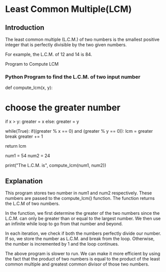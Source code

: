 # Least Common Multiple(LCM)
## Introduction
The least common multiple (L.C.M.) of two numbers is the smallest positive integer that is perfectly divisible by the two given numbers.

For example, the L.C.M. of 12 and 14 is 84.

Program to Compute LCM
### Python Program to find the L.C.M. of two input number

def compute_lcm(x, y):

   # choose the greater number
   if x > y:
       greater = x
   else:
       greater = y

   while(True):
       if((greater % x == 0) and (greater % y == 0)):
           lcm = greater
           break
       greater += 1

   return lcm

num1 = 54
num2 = 24

print("The L.C.M. is", compute_lcm(num1, num2))

## Explanation

This program stores two number in num1 and num2 respectively. These numbers are passed to the compute_lcm() function. The function returns the L.C.M of two numbers.

In the function, we first determine the greater of the two numbers since the L.C.M. can only be greater than or equal to the largest number. We then use an infinite while loop to go from that number and beyond.

In each iteration, we check if both the numbers perfectly divide our number. If so, we store the number as L.C.M. and break from the loop. Otherwise, the number is incremented by 1 and the loop continues.

The above program is slower to run. We can make it more efficient by using the fact that the product of two numbers is equal to the product of the least common multiple and greatest common divisor of those two numbers.
